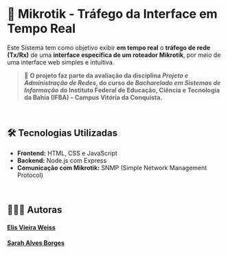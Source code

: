 # 📡 Mikrotik - Tráfego da Interface em Tempo Real 

Este Sistema tem como objetivo exibir **em tempo real** o **tráfego de rede (Tx/Rx)** de uma **interface específica de um roteador Mikrotik**, por meio de uma interface web simples e intuitiva.

> 📘 **O projeto faz parte da avaliação da disciplina _Projeto e Administração de Redes_, do curso de _Bacharelado em Sistemas de Informação_ do Instituto Federal de Educação, Ciência e Tecnologia da Bahia (IFBA) – Campus Vitória da Conquista.**

<br>

## 🛠️ Tecnologias Utilizadas

- **Frontend:** HTML, CSS e JavaScript  
- **Backend:** Node.js com Express  
- **Comunicação com Mikrotik:** SNMP (Simple Network Management Protocol)  


<br>

## 👩🏻‍💻 Autoras

#### [Elis Vieira Weiss](https://github.com/elisvw)

#### [Sarah Alves Borges](https://github.com/sarahzxwy)
